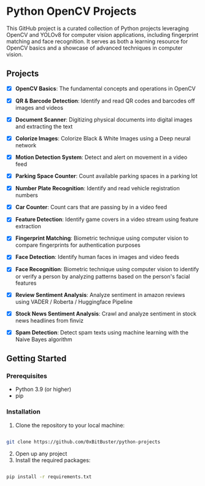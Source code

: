 # Python OpenCV Projects

This GitHub project is a curated collection of Python projects leveraging OpenCV and YOLOv8 for computer vision applications, including fingerprint matching and face recognition. It serves as both a learning resource for OpenCV basics and a showcase of advanced techniques in computer vision.

## Projects

-  [x]  **OpenCV Basics**: The fundamental concepts and operations in OpenCV

-  [x]  **QR & Barcode Detection**: Identify and read QR codes and barcodes off images and videos

-  [x]  **Document Scanner**: Digitizing physical documents into digital images and extracting the text

-  [x]  **Colorize Images**: Colorize Black & White Images using a Deep neural network

-  [x]  **Motion Detection System**: Detect and alert on movement in a video feed

-  [x]  **Parking Space Counter**: Count available parking spaces in a parking lot

-  [x]  **Number Plate Recognition**: Identify and read vehicle registration numbers

-  [x]  **Car Counter**: Count cars that are passing by in a video feed

-  [x]  **Feature Detection**: Identify game covers in a video stream using feature extraction

-  [x]  **Fingerprint Matching**: Biometric technique using computer vision to compare fingerprints for authentication purposes

-  [x]  **Face Detection**: Identify human faces in images and video feeds

-  [x]  **Face Recognition**: Biometric technique using computer vision to identify or verify a person by analyzing patterns based on the person's facial features

-  [x]  **Review Sentiment Analysis**: Analyze sentiment in amazon reviews using VADER / Roberta / Huggingface Pipeline

-  [x]  **Stock News Sentiment Analysis**: Crawl and analyze sentiment in stock news headlines from finviz 

-  [x]  **Spam Detection**: Detect spam texts using machine learning with the Naive Bayes algorithm


## Getting Started
### Prerequisites

- Python 3.9 (or higher)
- pip
  
### Installation

1. Clone the repository to your local machine:

```bash

git clone https://github.com/0xBitBuster/python-projects

```

2. Open up any project
3. Install the required packages:
```bash

pip install -r requirements.txt

```
